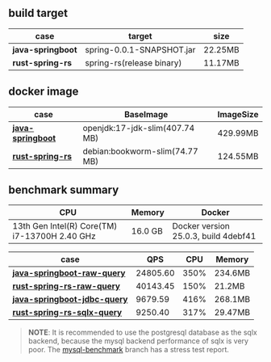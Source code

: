 ## build target

| case                 | target                          | size          |
|----------------------|---------------------------------|---------------|
| **java-springboot**  | spring-0.0.1-SNAPSHOT.jar       | 22.25MB       |
| **rust-spring-rs**   | spring-rs(release binary)       | 11.17MB       |

## docker image

| case                                                  | BaseImage                       | ImageSize      |
|-------------------------------------------------------|---------------------------------|----------------|
| [**java-springboot**](./java-spring-boot/Dockerfile)  | openjdk:17-jdk-slim(407.74 MB)  | 429.99MB       |
| [**rust-spring-rs**](./spring-rs/Dockerfile)          | debian:bookworm-slim(74.77 MB)  | 124.55MB       |

## benchmark summary

| CPU                                             | Memory     | Docker                               |
| ----------------------------------------------- | ---------- | -------------------------------------|
| 13th Gen Intel(R) Core(TM) i7-13700H   2.40 GHz | 16.0 GB    | Docker version 25.0.3, build 4debf41 |

| case                                                                          | QPS      | CPU  | Memory  |
|-------------------------------------------------------------------------------|----------|------|---------|
| [**java-springboot-raw-query**](./java-spring-boot/README.md#raw-query)       | 24805.60 | 350% | 234.6MB |
| [**rust-spring-rs-raw-query**](./spring-rs/README.md#raw-query)               | 40143.45 | 150% | 21.2MB  |
| [**java-springboot-jdbc-query**](./java-spring-boot/README.md#postgres-query) | 9679.59  | 416% | 268.1MB |
| [**rust-spring-rs-sqlx-query**](./spring-rs/README.md#postgres-query)         | 9250.40  | 317% | 29.47MB |

> **NOTE**: It is recommended to use the postgresql database as the sqlx backend, because the mysql backend performance of sqlx is very poor.
> The [mysql-benchmark](https://github.com/spring-rs/spring-benchmark/tree/mysql-benchmark) branch has a stress test report.